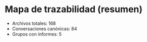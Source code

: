 # Mapa de trazabilidad (resumen)

- Archivos totales: 168
- Conversaciones canónicas: 84
- Grupos con informes: 5
